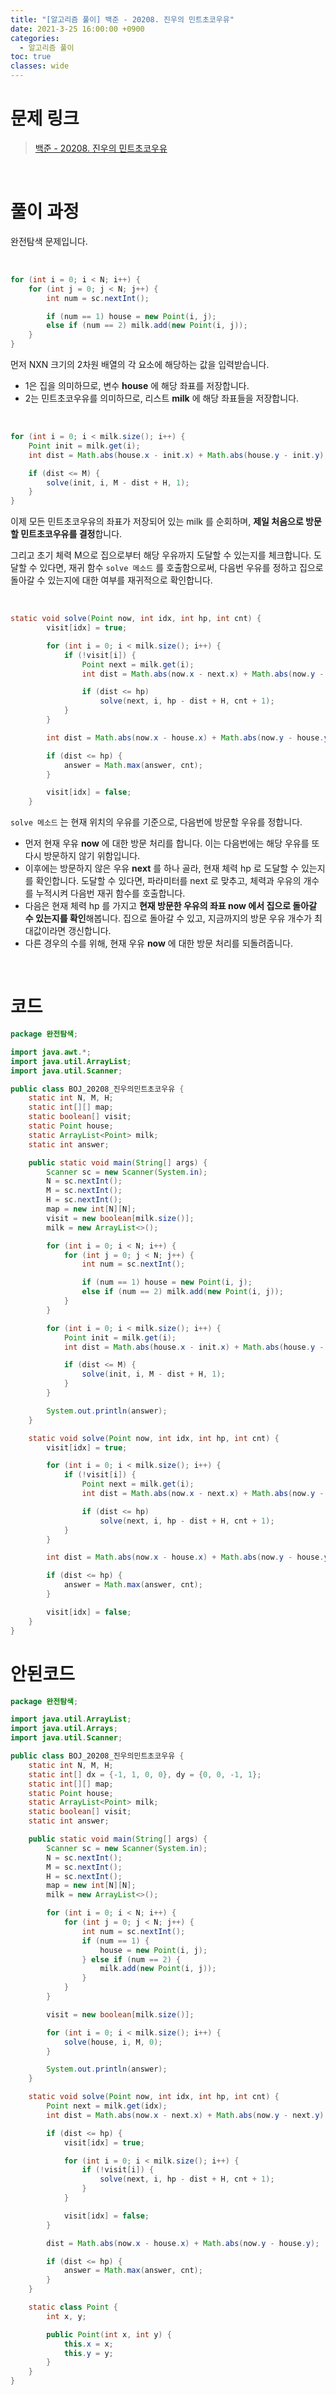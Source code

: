 ```yaml
---
title: "[알고리즘 풀이] 백준 - 20208. 진우의 민트초코우유"
date: 2021-3-25 16:00:00 +0900
categories:
  - 알고리즘 풀이
toc: true
classes: wide
---
```


# 문제 링크

> [백준 - 20208. 진우의 민트초코우유](https://www.acmicpc.net/problem/20208)

<br>

# 풀이 과정

완전탐색 문제입니다.

<br>

```java
for (int i = 0; i < N; i++) {
    for (int j = 0; j < N; j++) {
        int num = sc.nextInt();

        if (num == 1) house = new Point(i, j);
        else if (num == 2) milk.add(new Point(i, j));
    }
}
```

먼저 NXN 크기의 2차원 배열의 각 요소에 해당하는 값을 입력받습니다.

- 1은 집을 의미하므로, 변수 **house** 에 해당 좌표를 저장합니다.
- 2는 민트초코우유를 의미하므로, 리스트 **milk** 에 해당 좌표들을 저장합니다.

<br>

```java
for (int i = 0; i < milk.size(); i++) {
    Point init = milk.get(i);
    int dist = Math.abs(house.x - init.x) + Math.abs(house.y - init.y);

    if (dist <= M) {
        solve(init, i, M - dist + H, 1);
    }
}
```

이제 모든 민트초코우유의 좌표가 저장되어 있는 milk 를 순회하며, **제일 처음으로 방문할 민트초코우유를 결정**합니다.

그리고 초기 체력 M으로  집으로부터 해당 우유까지 도달할 수 있는지를 체크합니다. 도달할 수 있다면, 재귀 함수 `solve 메소드` 를 호출함으로써, 다음번 우유를 정하고 집으로 돌아갈 수 있는지에 대한 여부를 재귀적으로 확인합니다.

<br>

```java
static void solve(Point now, int idx, int hp, int cnt) {
        visit[idx] = true;

        for (int i = 0; i < milk.size(); i++) {
            if (!visit[i]) {
                Point next = milk.get(i);
                int dist = Math.abs(now.x - next.x) + Math.abs(now.y - next.y);

                if (dist <= hp)
                    solve(next, i, hp - dist + H, cnt + 1);
            }
        }

        int dist = Math.abs(now.x - house.x) + Math.abs(now.y - house.y);

        if (dist <= hp) {
            answer = Math.max(answer, cnt);
        }

        visit[idx] = false;
    }
```

`solve 메소드` 는 현재 위치의 우유를 기준으로, 다음번에 방문할 우유를 정합니다.

- 먼저 현재 우유 **now** 에 대한 방문 처리를 합니다. 이는 다음번에는 해당 우유를 또다시 방문하지 않기 위함입니다.
- 이후에는 방문하지 않은 우유 **next** 를 하나 골라, 현재 체력 hp 로 도달할 수 있는지를 확인합니다. 도달할 수 있다면, 파라미터를 next 로 맞추고, 체력과 우유의 개수를 누적시켜 다음번 재귀 함수를 호출합니다.
- 다음은 현재 체력 hp 를 가지고 **현재 방문한 우유의 좌표 now 에서 집으로 돌아갈 수 있는지를 확인**해봅니다. 집으로 돌아갈 수 있고, 지금까지의 방문 우유 개수가 최대값이라면 갱신합니다.
- 다른 경우의 수를 위해, 현재 우유 **now** 에 대한 방문 처리를 되돌려줍니다.

<br>

# 코드

```java
package 완전탐색;

import java.awt.*;
import java.util.ArrayList;
import java.util.Scanner;

public class BOJ_20208_진우의민트초코우유 {
    static int N, M, H;
    static int[][] map;
    static boolean[] visit;
    static Point house;
    static ArrayList<Point> milk;
    static int answer;

    public static void main(String[] args) {
        Scanner sc = new Scanner(System.in);
        N = sc.nextInt();
        M = sc.nextInt();
        H = sc.nextInt();
        map = new int[N][N];
        visit = new boolean[milk.size()];
        milk = new ArrayList<>();

        for (int i = 0; i < N; i++) {
            for (int j = 0; j < N; j++) {
                int num = sc.nextInt();

                if (num == 1) house = new Point(i, j);
                else if (num == 2) milk.add(new Point(i, j));
            }
        }

        for (int i = 0; i < milk.size(); i++) {
            Point init = milk.get(i);
            int dist = Math.abs(house.x - init.x) + Math.abs(house.y - init.y);

            if (dist <= M) {
                solve(init, i, M - dist + H, 1);
            }
        }

        System.out.println(answer);
    }

    static void solve(Point now, int idx, int hp, int cnt) {
        visit[idx] = true;

        for (int i = 0; i < milk.size(); i++) {
            if (!visit[i]) {
                Point next = milk.get(i);
                int dist = Math.abs(now.x - next.x) + Math.abs(now.y - next.y);

                if (dist <= hp)
                    solve(next, i, hp - dist + H, cnt + 1);
            }
        }

        int dist = Math.abs(now.x - house.x) + Math.abs(now.y - house.y);

        if (dist <= hp) {
            answer = Math.max(answer, cnt);
        }

        visit[idx] = false;
    }
}
```

# 안된코드

```java
package 완전탐색;

import java.util.ArrayList;
import java.util.Arrays;
import java.util.Scanner;

public class BOJ_20208_진우의민트초코우유 {
    static int N, M, H;
    static int[] dx = {-1, 1, 0, 0}, dy = {0, 0, -1, 1};
    static int[][] map;
    static Point house;
    static ArrayList<Point> milk;
    static boolean[] visit;
    static int answer;

    public static void main(String[] args) {
        Scanner sc = new Scanner(System.in);
        N = sc.nextInt();
        M = sc.nextInt();
        H = sc.nextInt();
        map = new int[N][N];
        milk = new ArrayList<>();

        for (int i = 0; i < N; i++) {
            for (int j = 0; j < N; j++) {
                int num = sc.nextInt();
                if (num == 1) {
                    house = new Point(i, j);
                } else if (num == 2) {
                    milk.add(new Point(i, j));
                }
            }
        }

        visit = new boolean[milk.size()];

        for (int i = 0; i < milk.size(); i++) {
            solve(house, i, M, 0);
        }

        System.out.println(answer);
    }

    static void solve(Point now, int idx, int hp, int cnt) {
        Point next = milk.get(idx);
        int dist = Math.abs(now.x - next.x) + Math.abs(now.y - next.y);

        if (dist <= hp) {
            visit[idx] = true;

            for (int i = 0; i < milk.size(); i++) {
                if (!visit[i]) {
                    solve(next, i, hp - dist + H, cnt + 1);
                }
            }

            visit[idx] = false;
        }

        dist = Math.abs(now.x - house.x) + Math.abs(now.y - house.y);

        if (dist <= hp) {
            answer = Math.max(answer, cnt);
        }
    }

    static class Point {
        int x, y;

        public Point(int x, int y) {
            this.x = x;
            this.y = y;
        }
    }
}
```